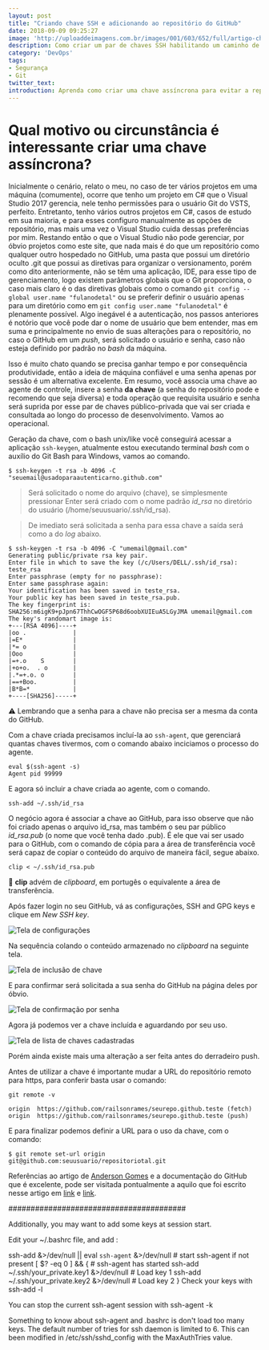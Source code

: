 ```yaml
---
layout: post
title: "Criando chave SSH e adicionando ao repositório do GitHub"
date: 2018-09-09 09:25:27
image: 'http://uploaddeimagens.com.br/images/001/603/652/full/artigo-chave-rsa.png?1536494898'
description: Como criar um par de chaves SSH habilitando um caminho de autenticação entre uma máquina em específico ao GitHub.
category: 'DevOps'
tags:
- Segurança
- Git
twitter_text:
introduction: Aprenda como criar uma chave assíncrona para evitar a repetida autenticação em uma conta do GitHub em uma máquina que não está definida com parâmetros globais do Git.
---
```

# Qual motivo ou circunstância é interessante criar uma chave assíncrona?

Inicialmente o cenário, relato o meu, no caso de ter vários projetos em uma máquina (comumente), ocorre que tenho um projeto em C# que o Visual Studio 2017 gerencia, nele tenho permissões para o usuário Git do VSTS, perfeito. Entretanto, tenho vários outros projetos em C#, casos de estudo em sua maioria, e para esses configuro manualmente as opções de repositório, mas mais uma vez o Visual Studio cuida dessas preferências por mim. Restando então o que o Visual Studio não pode gerenciar, por óbvio projetos como este site, que nada mais é do que um repositório como qualquer outro hospedado no GitHub, uma pasta que possui um diretório oculto .git que possui as diretivas para organizar o versionamento, porém como dito anteriormente, não se têm uma aplicação, IDE, para esse tipo de gerenciamento, logo existem parâmetros globais que o Git proporciona, o caso mais claro é o das diretivas globais como o comando `git config --global user.name "fulanodetal"` ou se preferir definir o usuário apenas para um diretório como em `git config user.name "fulanodetal"` é plenamente possível. Algo inegável é a autenticação, nos passos anteriores é notório que você pode dar o nome de usuário que bem entender, mas em suma e principalmente no envio de suas alterações para o repositório, no caso o GitHub em um *push*, será solicitado o usuário e senha, caso não esteja definido por padrão no *bash* da máquina.

Isso é muito chato quando se precisa ganhar tempo e por consequência produtividade, então a ideia de máquina confiável e uma senha apenas por sessão é um alternativa excelente. Em resumo, você associa uma chave ao agente de controle, insere a senha **da chave** (a senha do repositório pode e recomendo que seja diversa) e toda operação que requisita usuário e senha será suprida por esse par de chaves público-privada que vai ser criada e consultada ao longo do processo de desenvolvimento. Vamos ao operacional.

Geração da chave, com o bash unix/like você conseguirá acessar a aplicação `ssh-keygen`, atualmente estou executando terminal *bash* com o auxílio do Git Bash para Windows, vamos ao comando.

```$ ssh-keygen -t rsa -b 4096 -C "seuemail@usadoparaautenticarno.github.com"```

> Será solicitado o nome do arquivo (chave), se simplesmente pressionar Enter será criado com o nome padrão *id_rsa* no diretório do usuário (/home/seuusuario/.ssh/id_rsa).

> De imediato será solicitada a senha para essa chave a saída será como a do *log* abaixo.

```
$ ssh-keygen -t rsa -b 4096 -C "umemail@gmail.com"
Generating public/private rsa key pair.
Enter file in which to save the key (/c/Users/DELL/.ssh/id_rsa): teste_rsa
Enter passphrase (empty for no passphrase):
Enter same passphrase again:
Your identification has been saved in teste_rsa.
Your public key has been saved in teste_rsa.pub.
The key fingerprint is:
SHA256:m6igK9+pJpn67ThhCwOGF5P68d6oobXUIEuA5LGyJMA umemail@gmail.com
The key's randomart image is:
+---[RSA 4096]----+
|oo .             |
|=E*              |
|*= o             |
|Ooo              |
|=+.o    S        |
|+o+o.  . o       |
|.*=+.o. o        |
|==+Boo.          |
|B*B=*            |
+----[SHA256]-----+
```

:warning: Lembrando que a senha para a chave não precisa ser a mesma da conta do GitHub.

Com a chave criada precisamos incluí-la ao `ssh-agent`, que gerenciará quantas chaves tivermos, com o comando abaixo inciciamos o processo do agente.

```
eval $(ssh-agent -s)
Agent pid 99999
```

E agora só incluir a chave criada ao agente, com o comando.
```
ssh-add ~/.ssh/id_rsa
```

O negócio agora é associar a chave ao GitHub, para isso observe que não foi criado apenas o arquivo id_rsa, mas também o seu par público *id_rsa.pub* (o nome que você tenha dado .pub). É ele que vai ser usado para o GitHub, com o comando de cópia para a área de transferência você será capaz de copiar o conteúdo do arquivo de maneira fácil, segue abaixo.

```
clip < ~/.ssh/id_rsa.pub
```

:rotating_light: **clip** advém de *clipboard*, em portugês o equivalente a área de transferência.

Após fazer login no seu GitHub, vá as configurações, SSH and GPG keys e clique em *New SSH key*.

![Tela de configurações](https://uploaddeimagens.com.br/images/001/603/622/original/tela-de-configuracoes-do-git-em-ssh-e-gpg-keys.png?1536490881 "configrações de conta GitHub")

Na sequência colando o conteúdo armazenado no *clipboard* na seguinte tela.

![Tela de inclusão de chave](https://uploaddeimagens.com.br/images/001/603/625/full/tela-de-configuracoes-do-git-em-ssh-e-gpg-keys-adicionar.PNG?1536491334 "inclusão de chave pública")

E para confirmar será solicitada a sua senha do GitHub na página deles por óbvio.

![Tela de confirmação por senha](https://uploaddeimagens.com.br/images/001/603/627/full/tela-de-configuracoes-do-git-em-ssh-e-gpg-keys-adicionar-confirmar.PNG?1536491505 "confirmação com senha do GitHub")

Agora já podemos ver a chave incluída e aguardando por seu uso.

![Tela de lista de chaves cadastradas](https://uploaddeimagens.com.br/images/001/603/629/full/tela-de-configuracoes-do-git-em-ssh-e-gpg-keys-adicionar-confirmar-listagem.PNG?1536491648 "listagem de chaves cadastradas")

Porém ainda existe mais uma alteração a ser feita antes do derradeiro push.

Antes de utilizar a chave é importante mudar a URL do repositório remoto para https, para conferir basta usar o comando:

```
git remote -v

origin  https://github.com/railsonrames/seurepo.github.teste (fetch)
origin  https://github.com/railsonrames/seurepo.github.teste (push)
```

E para finalizar podemos definir a URL para o uso da chave, com o comando:

```
$ git remote set-url origin git@github.com:seuusuario/repositoriotal.git
```

Referências ao artigo de [Anderson Gomes](https://medium.com/@andgomes/git-github-evitando-informar-usu%C3%A1rio-e-senha-a-cada-push-para-o-github-d8edbb5c6de4) e a documentação do GitHub que é excelente, pode ser visitada pontualmente a aquilo que foi escrito nesse artigo em [link](https://help.github.com/articles/generating-a-new-ssh-key-and-adding-it-to-the-ssh-agent/) e [link](https://help.github.com/articles/adding-a-new-ssh-key-to-your-github-account/).

########################################

Additionally, you may want to add some keys at session start.

Edit your ~/.bashrc file, and add :

ssh-add &>/dev/null || eval `ssh-agent` &>/dev/null  # start ssh-agent if not present
[ $? -eq 0 ] && {                                     # ssh-agent has started
ssh-add ~/.ssh/your_private.key1 &>/dev/null        # Load key 1
ssh-add ~/.ssh/your_private.key2 &>/dev/null        # Load key 2
}
Check your keys with ssh-add -l

You can stop the current ssh-agent session with ssh-agent -k

Something to know about ssh-agent and .bashrc is don't load too many keys. The default number of tries for ssh daemon is limited to 6. This can been modified in /etc/ssh/sshd_config with the MaxAuthTries value.